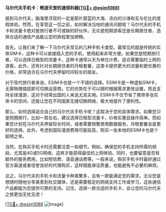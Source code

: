 **马尔代夫手机卡：畅游天堂的通信利器[[TG💪+ @esim1088](https://t.me/s/esim1088)]**

提到马尔代夫，脑海里浮现的一定是那片碧蓝的大海、洁白的沙滩和无与伦比的度假体验。然而，在享受这一切之前，如何解决当地的通讯问题呢？马尔代夫的手机卡和流量卡绝对是旅行者不可或缺的好伙伴。无论是短期游客还是长期居住者，选择合适的通信产品能让您的旅程更加顺畅。

首先，让我们来了解一下马尔代夫常见的几种手机卡类型。最常见的就是传统的实体SIM卡，这种卡可以直接插入您的手机，使用起来非常方便。如果您是短期旅行者，可以选择日租型的流量卡，这种卡通常以天为单位计费，适合需要临时上网的游客。此外，还有针对长期居住者的月租套餐，这类卡提供更大的流量和更优惠的价格，非常适合在马尔代夫停留时间较长的朋友。

对于现代旅行者来说，ESIM卡也是一个不错的选择。ESIM卡是一种虚拟SIM卡，无需物理插拔即可切换运营商。它的优势在于可以随时根据需求更改设置，而且支持全球漫游，这对于经常出国的人来说尤其实用。ESIM卡不仅节省了携带多张实体卡的空间，还能让您在不同国家无缝切换网络，极大地提升了便利性。

那么，如何选择适合自己的马尔代夫手机卡呢？这取决于您的具体需求。如果您只是短期旅行，比如一周左右，建议选择日租型流量卡，价格实惠且操作简单。而如果您计划在马尔代夫停留较长时间，或者需要频繁使用数据服务，月租套餐会是更好的选择。此外，考虑到国际漫游费用可能较高，购买一张本地的ESIM卡也是个聪明之举。

当然，在购买手机卡时还需要注意一些细节。例如，确保您的手机支持所需的频段，尤其是4G或5G网络，这样才能获得最佳的上网体验。同时，也要留意是否有额外的服务费用，比如短信费、语音通话费等。一般来说，购买手机卡时最好通过官方渠道或者信誉良好的代理购买，这样既能保证质量，也能避免不必要的麻烦。

总之，马尔代夫的手机卡和流量卡种类繁多，总有一款能满足您的需求。无论您是想随时随地分享美景到社交媒体，还是需要稳定的网络支持工作或学习，这些通信产品都能为您提供可靠的支持。记住，选择一款合适的手机卡，会让您的马尔代夫之旅更加无忧无虑！

[[TG💪+ @esim1088](https://t.me/s/esim1088) ![Image](https://i.postimg.cc/4NQfJmqS/Snipaste-2025-05-13-00-14-12.png)]